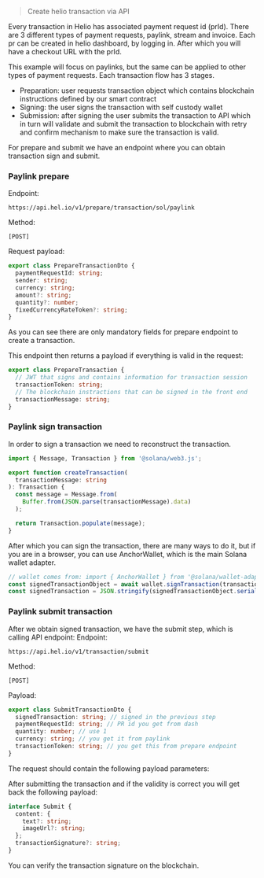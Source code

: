 > Create helio transaction via API

Every transaction in Helio has associated payment request id (prId).
There are 3 different types of payment requests, paylink, stream and invoice.
Each pr can be created in helio dashboard, by logging in.
After which you will have a checkout URL with the prId.


This example will focus on paylinks, but the same can be applied to other types of payment requests.
Each transaction flow has 3 stages.
- Preparation: user requests transaction object which contains blockchain instructions defined by our smart contract
- Signing: the user signs the transaction with self custody wallet
- Submission: after signing the user submits the transaction to API which in turn will validate and submit the transaction to blockchain with retry and confirm mechanism to make sure the transaction is valid.

For prepare and submit we have an endpoint where you can obtain transaction sign and submit.

### Paylink prepare

Endpoint:
```shell
https://api.hel.io/v1/prepare/transaction/sol/paylink
```

Method:
```shell
[POST]
```
Request payload:
```typescript
export class PrepareTransactionDto {
  paymentRequestId: string;
  sender: string;
  currency: string;
  amount?: string;
  quantity?: number;
  fixedCurrencyRateToken?: string;
}
```
As you can see there are only mandatory fields for prepare endpoint to create a transaction.

This endpoint then returns a payload if everything is valid in the request:
```typescript
export class PrepareTransaction {
  // JWT that signs and contains information for transaction session
  transactionToken: string;
  // The blockchain instractions that can be signed in the front end
  transactionMessage: string;
}
```

### Paylink sign transaction
In order to sign a transaction we need to reconstruct the transaction.
```typescript
import { Message, Transaction } from '@solana/web3.js';

export function createTransaction(
  transactionMessage: string
): Transaction {
  const message = Message.from(
    Buffer.from(JSON.parse(transactionMessage).data)
  );

  return Transaction.populate(message);
}
```
After which you can sign the transaction, there are many ways to do it, but if you are in a browser, you can use AnchorWallet, which is the main Solana wallet adapter.
```typescript
// wallet comes from: import { AnchorWallet } from '@solana/wallet-adapter-react';
const signedTransactionObject = await wallet.signTransaction(transaction);
const signedTransaction = JSON.stringify(signedTransactionObject.serialize());
```
### Paylink submit transaction

After we obtain signed transaction, we have the submit step, which is calling API endpoint:
Endpoint:
```shell
https://api.hel.io/v1/transaction/submit
```
Method:
```shell
[POST]
```
Payload:
```typescript
export class SubmitTransactionDto {
  signedTransaction: string; // signed in the previous step
  paymentRequestId: string; // PR id you get from dash
  quantity: number; // use 1 
  currency: string; // you get it from paylink
  transactionToken: string; // you get this from prepare endpoint
}
```
The request should contain the following payload parameters:

After submitting the transaction and if the validity is correct you will get back the following payload:
```typescript
interface Submit {
  content: {
    text?: string;
    imageUrl?: string;
  };
  transactionSignature?: string;
}
```
You can verify the transaction signature on the blockchain.
